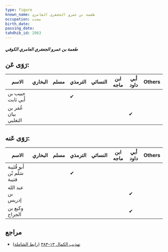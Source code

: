 ```yaml
---
type: figure
known_name: طعمة بن عمرو الجعفري العامري
occupation: محدث
birth_date:
passing_date:
tahdhib_id: 2963
---
```

##### طعمة بن عمرو الجعفري العامري الكوفي

## رَوَى عَن:
| الاسم                 | البخاري | مسلم | الترمذي | النسائي | ابن ماجه | أبي داود | Others |
| --------------------- | ------- | ---- | ------- | ------- | -------- | -------- | ------ |
| حبيب بن أَبي ثابت     |         |      | ✔       |         |          |          |        |
| عُمَر بن بيان التغلبي |         |      |         |         |          | ✔        |        |
## رَوَى عَنه:
| الاسم                       | البخاري | مسلم | الترمذي | النسائي | ابن ماجه | أبي داود | Others |
| --------------------------- | ------- | ---- | ------- | ------- | -------- | -------- | ------ |
| أبو قُتَيبة سَلْم بْن قتيبة |         |      | ✔       |         |          |          |        |
| عبد الله بن إدريس           |         |      |         |         |          | ✔        |        |
| وكيع بن الجراح              |         |      |         |         |          | ✔        |        |
## مراجع
- [تهذيب الكمال ١٣-٣٨٣](obsidian://open?vault=Tahdhib-al-Kamal&file=Figures/٢٩٦٣-طعمة%20بن%20عمرو%20الجعفري%20العامري%20الكوفي) ([رابط الشاملة](https://shamela.ws/book/3722/6764))